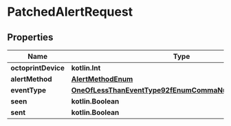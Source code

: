 
# PatchedAlertRequest

## Properties
Name | Type | Description | Notes
------------ | ------------- | ------------- | -------------
**octoprintDevice** | **kotlin.Int** |  |  [optional]
**alertMethod** | [**AlertMethodEnum**](AlertMethodEnum.md) |  |  [optional]
**eventType** | [**OneOfLessThanEventType92fEnumCommaNullEnumGreaterThan**](OneOfLessThanEventType92fEnumCommaNullEnumGreaterThan.md) |  |  [optional]
**seen** | **kotlin.Boolean** |  |  [optional]
**sent** | **kotlin.Boolean** |  |  [optional]



